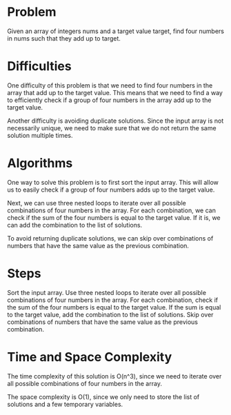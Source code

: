 # Problem

Given an array of integers nums and a target value target, find four numbers in nums such that they add up to target.

# Difficulties

One difficulty of this problem is that we need to find four numbers in the array that add up to the target value. This means that we need to find a way to efficiently check if a group of four numbers in the array add up to the target value.

 Another difficulty is avoiding duplicate solutions. Since the input array is not necessarily unique, we need to make sure that we do not return the same solution multiple times.

# Algorithms

One way to solve this problem is to first sort the input array. This will allow us to easily check if a group of four numbers adds up to the target value.

Next, we can use three nested loops to iterate over all possible combinations of four numbers in the array. For each combination, we can check if the sum of the four numbers is equal to the target value. If it is, we can add the combination to the list of solutions.

To avoid returning duplicate solutions, we can skip over combinations of numbers that have the same value as the previous combination.

# Steps

Sort the input array.
Use three nested loops to iterate over all possible combinations of four numbers in the array.
For each combination, check if the sum of the four numbers is equal to the target value.
If the sum is equal to the target value, add the combination to the list of solutions.
Skip over combinations of numbers that have the same value as the previous combination.

# Time and Space Complexity

The time complexity of this solution is O(n^3), since we need to iterate over all possible combinations of four numbers in the array.

The space complexity is O(1), since we only need to store the list of solutions and a few temporary variables.
